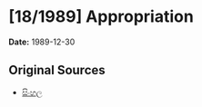 # [18/1989] Appropriation

**Date:** 1989-12-30

## Original Sources

- [සිංහල](https://documents.gov.lk/view/acts/1989/12/18-1989_S.pdf)
